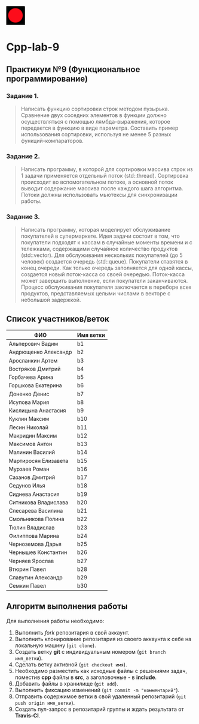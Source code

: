 
<img src="img/red.png" width="50" height="50">

# Cpp-lab-9

## Практикум №9 (Функциональное программирование)

### Задание 1.

> Написать функцию сортировки строк методом пузырька. Сравнение двух соседних элементов в функции должно осуществляться с помощью лямбда-выражения, которое передается в функцию в виде параметра. Составить пример использования сортировки, используя не менее 5 разных функций-компараторов.

### Задание 2.

> Написать программу, в которой для сортировки массива строк из 1 задачи применяется отдельный поток (std::thread). Сортировка происходит во вспомогательном потоке, а основной поток выводит содержание массива после каждого шага алгоритма. Потоки должны использовать мьютексы для синхронизации работы.

### Задание 3.

> Написать программу, которая моделирует обслуживание покупателей в супермаркете. Идея задачи состоит в том, что покупатели подходят к кассам в случайные моменты времени и с тележками, содержащими случайное количество продуктов (std::vector). Для обслуживания нескольких покупателей (до 5 человек) создается очередь (std::queue). Покупатели ставятся в конец очереди. Как только очередь заполняется для одной кассы, создается новый поток-касса со своей очередью. Поток-касса может завершить выполнение, если покупатели заканчиваются. Процесс обслуживания покупателя заключается в переборе всех продуктов, представляемых целыми числами в векторе с небольшой задержкой. 


 
## Список участников/веток

|  ФИО              | Имя ветки |
|-------------------|-----------|
|Альперович	Вадим | b1|
|Андрющенко	Александр|b2|
|Аросланкин	Артем|b3|
|Востряков	Дмитрий|b4|
|Горбачева	Арина|b5|
|Горшкова	Екатерина|b6||
|Доненко	Денис|b7|
|Исупова	Мария|b8|
|Кислицына	Анастасия|b9|
|Куклин	Максим|b10|
|Лесин	Николай|b11|
|Макридин	Максим|b12|
|Максимов	Антон|b13|
|Малинин	Василий|b14|
|Мартиросян	Елизавета|b15|
|Мурзаев	Роман|b16|
|Сазанов	Дмитрий|b17|
|Седунов	Илья|b18|
|Сиднева	Анастасия|b19|
|Ситникова	Владислава|b20|
|Слесарева	Василина|b21|
|Смольникова	Полина|b22|
|Тюлин	Владислав|b23|
|Филиппова	Марина|b24|
|Черноземова	Дарья|b25|
|Чернышев	Константин|b26|
|Черняев	Ярослав|b27|
|Втюрин Павел|b28|
|Славутин Александр|b29|
|Семкин Павел|b30|

## Алгоритм выполнения работы

Для выполнения работы необходимо:

1. Выполнить *fork* репозитария в свой аккаунт.
1. Выполнить клонирование репозитария из своего аккаунта к себе на локальную машину (`git clone`).
1. Создать ветку **git** с индивидуальным номером (`git branch имя_ветки`).
1. Сделать ветку активной (`git checkout имя`).
1. Необходимо разместить как исходные файлы с решениями задач, поместив **cpp** файлы в **src**, а заголовочные - в **include**. 
1. Добавить файлы в хранилище (`git add`).
1. Выполнить фиксацию изменений (`git commit -m "комментарий"`).
1. Отправить содержимое ветки в свой удаленный репозитарий (`git push origin имя_ветки`).
1. Создать пул-запрос в репозитарий группы и ждать результата от **Travis-CI**.

